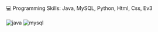 💻 Programming Skills: Java, MySQL, Python, Html, Css, Ev3
<br>
<br>
![java](https://user-images.githubusercontent.com/84511001/129668970-18927316-8d29-4187-95d3-0d7068d5b45f.png)
![mysql](https://user-images.githubusercontent.com/84511001/129669507-cf74aba3-ad77-4264-b0c5-34814fe74d5d.png)
<br>
